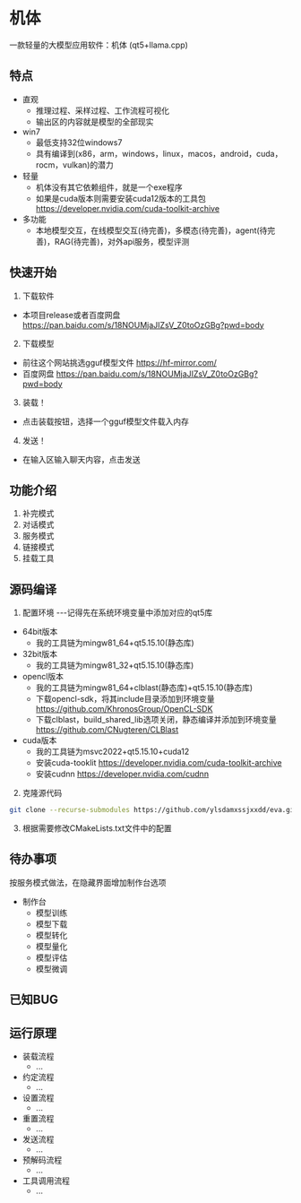 # 机体
一款轻量的大模型应用软件：机体 (qt5+llama.cpp)

## 特点
- 直观
    - 推理过程、采样过程、工作流程可视化
    - 输出区的内容就是模型的全部现实
- win7
    - 最低支持32位windows7
    - 具有编译到(x86，arm，windows，linux，macos，android，cuda，rocm，vulkan)的潜力
- 轻量
    - 机体没有其它依赖组件，就是一个exe程序
    - 如果是cuda版本则需要安装cuda12版本的工具包 https://developer.nvidia.com/cuda-toolkit-archive
- 多功能
    - 本地模型交互，在线模型交互(待完善)，多模态(待完善)，agent(待完善)，RAG(待完善)，对外api服务，模型评测
## 快速开始
1. 下载软件
- 本项目release或者百度网盘 https://pan.baidu.com/s/18NOUMjaJIZsV_Z0toOzGBg?pwd=body
2. 下载模型
- 前往这个网站挑选gguf模型文件 https://hf-mirror.com/
- 百度网盘 https://pan.baidu.com/s/18NOUMjaJIZsV_Z0toOzGBg?pwd=body
3. 装载！
- 点击装载按钮，选择一个gguf模型文件载入内存
4. 发送！
- 在输入区输入聊天内容，点击发送
## 功能介绍
1. 补完模式
2. 对话模式
3. 服务模式
4. 链接模式
5. 挂载工具
## 源码编译
1. 配置环境
---记得先在系统环境变量中添加对应的qt5库
- 64bit版本
    - 我的工具链为mingw81_64+qt5.15.10(静态库)
- 32bit版本
    - 我的工具链为mingw81_32+qt5.15.10(静态库)
- opencl版本
    - 我的工具链为mingw81_64+clblast(静态库)+qt5.15.10(静态库) 
    - 下载opencl-sdk，将其include目录添加到环境变量  https://github.com/KhronosGroup/OpenCL-SDK
    - 下载clblast，build_shared_lib选项关闭，静态编译并添加到环境变量 https://github.com/CNugteren/CLBlast   
- cuda版本
    - 我的工具链为msvc2022+qt5.15.10+cuda12
    - 安装cuda-tooklit https://developer.nvidia.com/cuda-toolkit-archive
    - 安装cudnn https://developer.nvidia.com/cudnn

2. 克隆源代码
```bash
git clone --recurse-submodules https://github.com/ylsdamxssjxxdd/eva.git
```
3. 根据需要修改CMakeLists.txt文件中的配置

## 待办事项
按服务模式做法，在隐藏界面增加制作台选项
- 制作台
    - 模型训练
    - 模型下载
    - 模型转化
    - 模型量化
    - 模型评估
    - 模型微调
## 已知BUG
## 运行原理
- 装载流程
    - ...
- 约定流程
    - ...
- 设置流程
    - ...
- 重置流程
    - ...
- 发送流程
    - ...
- 预解码流程
    - ...
- 工具调用流程
    - ...